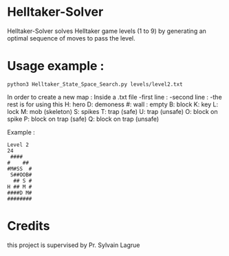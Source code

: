 # Helltaker-Solver #
 Helltaker-Solver solves Helltaker game levels (1 to 9) by generating an optimal sequence of moves to pass the level.
 
# Usage example : #
 
``` python3 Helltaker_State_Space_Search.py levels/level2.txt ```

 In order to create a new map :
 Inside a .txt file 
   -first line :
   -second line :
   -the rest is for using this 
H: hero
D: demoness
#: wall
  : empty
B: block
K: key
L: lock
M: mob (skeleton)
S: spikes
T: trap (safe)
U: trap (unsafe)
O: block on spike
P: block on trap (safe)
Q: block on trap (unsafe)

Example : 
```
Level 2
24
 ####   
#    ## 
#M#SS  #
 S##OOB#
  ## S #
H ## M #
####D M#
########
```
 
# Credits #
this project is 
supervised by Pr. Sylvain Lagrue
